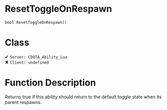 # ResetToggleOnRespawn
```
bool ResetToggleOnRespawn()
```
# Class
✔ `Server: CDOTA_Ability_Lua`  
✖ `Client: undefined`  

# Function Description
Returns true if this ability should return to the default toggle state when its parent respawns.
